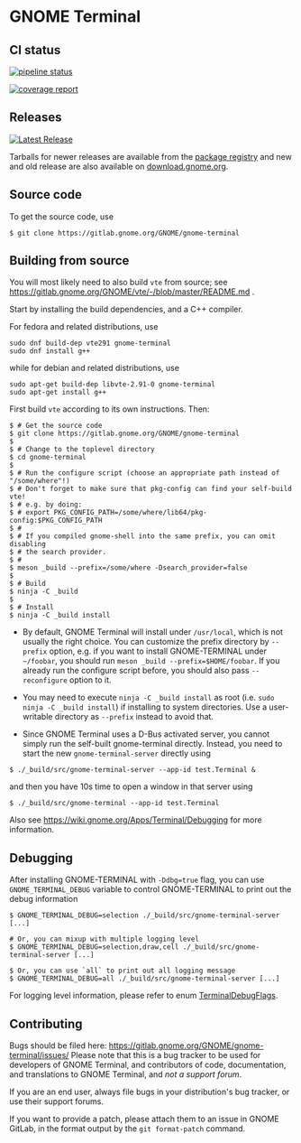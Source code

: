 GNOME Terminal
==============

CI status
---------

[![pipeline status](https://gitlab.gnome.org/GNOME/gnome-terminal/badges/master/pipeline.svg)](https://gitlab.gnome.org/GNOME/gnome-terminal/-/commits/master)

[![coverage report](https://gitlab.gnome.org/GNOME/gnome-terminal/badges/master/coverage.svg)](https://gitlab.gnome.org/GNOME/gnome-terminal/-/commits/master)

Releases
--------

[![Latest Release](https://gitlab.gnome.org/GNOME/gnome-terminal/-/badges/release.svg)](https://gitlab.gnome.org/GNOME/gnome-terminal/-/releases)

Tarballs for newer releases are available from the
[package registry](https://gitlab.gnome.org/GNOME/gnome-terminal/-/packages)
and new and old release are also available on
[download.gnome.org](https://download.gnome.org/sources/gnome-terminal/).

Source code
-----------

To get the source code, use
```
$ git clone https://gitlab.gnome.org/GNOME/gnome-terminal
```

Building from source
--------------------

You will most likely need to also build `vte` from source; see https://gitlab.gnome.org/GNOME/vte/-/blob/master/README.md .

Start by installing the build dependencies, and a C++ compiler.

For fedora and related distributions, use
```
sudo dnf build-dep vte291 gnome-terminal
sudo dnf install g++
```
while for debian and related distributions, use
```
sudo apt-get build-dep libvte-2.91-0 gnome-terminal
sudo apt-get install g++
```

First build `vte` according to its own instructions. Then:
```
$ # Get the source code
$ git clone https://gitlab.gnome.org/GNOME/gnome-terminal
$
$ # Change to the toplevel directory
$ cd gnome-terminal
$
$ # Run the configure script (choose an appropriate path instead of "/some/where"!)
$ # Don't forget to make sure that pkg-config can find your self-build vte!
$ # e.g. by doing:
$ # export PKG_CONFIG_PATH=/some/where/lib64/pkg-config:$PKG_CONFIG_PATH
$ #
$ # If you compiled gnome-shell into the same prefix, you can omit disabling
$ # the search provider.
$ #
$ meson _build --prefix=/some/where -Dsearch_provider=false
$
$ # Build
$ ninja -C _build
$
$ # Install
$ ninja -C _build install
```

* By default, GNOME Terminal will install under `/usr/local`, which is not usually
the right choice. You can customize the prefix directory by `--prefix` option, e.g.
if you want to install GNOME-TERMINAL under `~/foobar`, you should run
`meson _build --prefix=$HOME/foobar`. If you already run the configure script before,
you should also pass `--reconfigure` option to it.

* You may need to execute `ninja -C _build install` as root
(i.e. `sudo ninja -C _build install`) if installing to system directories. Use a
user-writable directory as `--prefix` instead to avoid that.

* Since GNOME Terminal uses a D-Bus activated server, you cannot simply run
the self-built gnome-terminal directly. Instead, you need to start the new `gnome-terminal-server` directly using
```
$ ./_build/src/gnome-terminal-server --app-id test.Terminal &
```
and then you have 10s time to open a window in that server using
```
$ ./_build/src/gnome-terminal --app-id test.Terminal
```

Also see https://wiki.gnome.org/Apps/Terminal/Debugging for more information.

Debugging
---------

After installing GNOME-TERMINAL with `-Ddbg=true` flag, you can use `GNOME_TERMINAL_DEBUG` variable to control
GNOME-TERMINAL to print out the debug information

```
$ GNOME_TERMINAL_DEBUG=selection ./_build/src/gnome-terminal-server [...]

# Or, you can mixup with multiple logging level
$ GNOME_TERMINAL_DEBUG=selection,draw,cell ./_build/src/gnome-terminal-server [...]

$ Or, you can use `all` to print out all logging message
$ GNOME_TERMINAL_DEBUG=all ./_build/src/gnome-terminal-server [...]
```

For logging level information, please refer to enum [TerminalDebugFlags](src/terminal-debug.hh).

Contributing
------------

Bugs should be filed here: https://gitlab.gnome.org/GNOME/gnome-terminal/issues/
Please note that this is a bug tracker to be used for developers of GNOME Terminal,
and contributors of code, documentation, and translations to GNOME Terminal,
and *not a support forum*.

If you are an end user, always file bugs in your distribution's bug tracker, or use their
support forums.

If you want to provide a patch, please attach them to an issue in GNOME
GitLab, in the format output by the `git format-patch` command.
